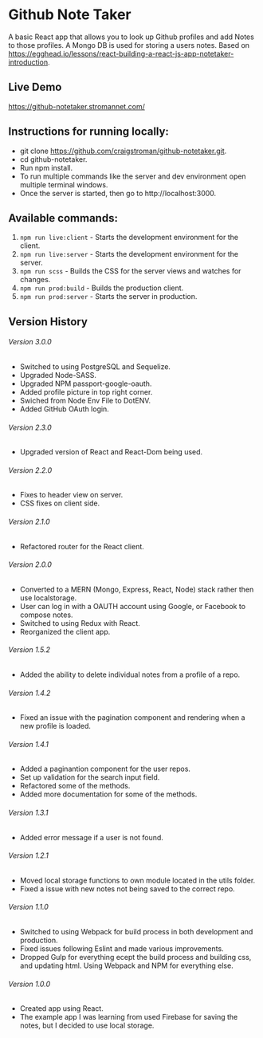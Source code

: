 # Github Note Taker

A basic React app that allows you to look up Github profiles and add Notes to those profiles. A Mongo DB is used for storing a users notes. Based on https://egghead.io/lessons/react-building-a-react-js-app-notetaker-introduction.

## Live Demo

https://github-notetaker.stromannet.com/

## Instructions for running locally:

- git clone https://github.com/craigstroman/github-notetaker.git.
- cd github-notetaker.
- Run npm install.
- To run multiple commands like the server and dev environment open multiple terminal windows.
- Once the server is started, then go to http://localhost:3000.

## Available commands:

1. `npm run live:client` - Starts the development environment for the client.
1. `npm run live:server` - Starts the development environment for the server.
1. `npm run scss` - Builds the CSS for the server views and watches for changes.
1. `npm run prod:build` - Builds the production client.
1. `npm run prod:server` - Starts the server in production.

## Version History

###### Version 3.0.0

- Switched to using PostgreSQL and Sequelize.
- Upgraded Node-SASS.
- Upgraded NPM passport-google-oauth.
- Added profile picture in top right corner.
- Swiched from Node Env File to DotENV.
- Added GitHub OAuth login.

###### Version 2.3.0

- Upgraded version of React and React-Dom being used.

###### Version 2.2.0

- Fixes to header view on server.
- CSS fixes on client side.

###### Version 2.1.0

- Refactored router for the React client.

###### Version 2.0.0

- Converted to a MERN (Mongo, Express, React, Node) stack rather then use localstorage.
- User can log in with a OAUTH account using Google, or Facebook to compose notes.
- Switched to using Redux with React.
- Reorganized the client app.

###### Version 1.5.2

- Added the ability to delete individual notes from a profile of a repo.

###### Version 1.4.2

- Fixed an issue with the pagination component and rendering when a new profile is loaded.

###### Version 1.4.1

- Added a paginantion component for the user repos.
- Set up validation for the search input field.
- Refactored some of the methods.
- Added more documentation for some of the methods.

###### Version 1.3.1

- Added error message if a user is not found.

###### Version 1.2.1

- Moved local storage functions to own module located in the utils folder.
- Fixed a issue with new notes not being saved to the correct repo.

###### Version 1.1.0

- Switched to using Webpack for build process in both development and production.
- Fixed issues following Eslint and made various improvements.
- Dropped Gulp for everything ecept the build process and building css, and updating html. Using Webpack and NPM for everything else.

###### Version 1.0.0

- Created app using React.
- The example app I was learning from used Firebase for saving the notes, but I decided to use local storage.
